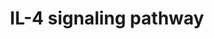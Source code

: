 ---
annotations:
- id: PW:0000512
  parent: signaling pathway
  type: Pathway Ontology
  value: Interleukin mediated signaling pathway
- id: PW:0000512
  parent: signaling pathway
  type: Pathway Ontology
  value: Interleukin mediated signaling pathway
- id: PW:0000912
  parent: signaling pathway
  type: Pathway Ontology
  value: interleukin-4 signaling pathway
- id: PW:0000912
  parent: signaling pathway
  type: Pathway Ontology
  value: interleukin-4 signaling pathway
authors:
- MaintBot
- Mkutmon
- Egonw
- Eweitz
- Khanspers
citedin: ''
communities: []
description: 'IL-4 is a glycoprotein which is composed of 129 amino acids and has
  a molecular weight of 20kDa. IL-4 and IL-13 are produced by CD4+ cells and exhibit
  significant functional overlap. Both these cytokines play a critical role in the
  promotion of allergic responses. IL-4 is primarily involved in promoting the differentiation
  and proliferation of T helper 2 (TH2) cells and the synthesis of immunoglobulin
  E (IgE). Apart from its role in allergic responses including asthma, IL-4 was also
  found to regulate retinal progenitor proliferation, rod photoreceptor differentiation,
  cholinergic and GABAergic amacrine differentiation and neuroprotection and survival.
  IL-4 was also found to have regulatory effects in a number of neurological diseases
  including Alzheimer''s disease, Multiple sclerosis, Experimental autoimmune encephelitis.
  It was also found to relieve inflammatory and neuropathic pain. IL-4 is capable
  of exerting its biological activities through interaction with two cell surface
  receptor complexes - Type I IL4 receptor and Type II IL4 Receptor. Both these receptor
  complexes comprise of a common IL4Rα (CD124) subunit, which is also the functional
  receptor chain. Type I IL-4 receptor is formed by the interaction of IL4Rα subunit
  with IL-2γc (CD132). Type II IL-4 receptor is formed by the interaction of IL-4Rα
  subunit with IL-13Rα. Interaction of IL-4 with its receptor results in receptor
  dimerization and activation. The Type I receptors activates JAK1 and 3, which are
  associated with the receptor subunits. The activated JAK phosphorylates tyrosine
  residues the cytoplasmic tails of the receptor which then serves as docking sites
  for a number of adaptor or signaling molecules including STAT6. Activated STAT6
  dimerizes, translocated to the nucleus and transcriptionally actives genes responsive
  to IL-4. Many of the key functions of IL4 allergic disorders, including TH2 cell
  differentiation, airway hyper responsiveness, mucus cell metaplasia and IgE synthesis
  are dependent on STAT6 activation. Other phosphorylated tyrosine residue bind to
  proteins with phospho-tyrosine binding (PTB) motifs including IRS proteins. This
  results in the phosphorylation of the IRS proteins, which can then potentially activate
  the PI3K/AKT cascade by binding to the p85 subunit of PI3K or the Ras/Raf/MEK/ERK
  cascade. The PI3K/AKT pathway is thought to mediate the growth and survival signals
  in multiple IL-4 responsive cell types including T- and B- lymphocytes and natural
  killer cells.   Please access this pathway at [NetSlim](http://www.netpath.org/netslim/IL_4_pathway.html)
  database.  If you use this pathway, please cite the following paper: Kandasamy,
  K., Mohan, S. S., Raju, R., Keerthikumar, S., Kumar, G. S. S., Venugopal, A. K.,
  Telikicherla, D., Navarro, J. D., Mathivanan, S., Pecquet, C., Gollapudi, S. K.,
  Tattikota, S. G., Mohan, S., Padhukasahasram, H., Subbannayya, Y., Goel, R., Jacob,
  H. K. C., Zhong, J., Sekhar, R., Nanjappa, V., Balakrishnan, L., Subbaiah, R., Ramachandra,
  Y. L., Rahiman, B. A., Prasad, T. S. K., Lin, J., Houtman, J. C. D., Desiderio,
  S., Renauld, J., Constantinescu, S. N., Ohara, O., Hirano, T., Kubo, M., Singh,
  S., Khatri, P., Draghici, S., Bader, G. D., Sander, C., Leonard, W. J. and Pandey,
  A. (2010). NetPath: A public resource of curated signal transduction pathways. <i>Genome
  Biology</i>. 11:R3.'
last-edited: 2025-03-04
ndex: null
organisms:
- Bos taurus
redirect_from:
- /index.php/Pathway:WP1055
- /instance/WP1055
- /instance/WP1055_r137513
revision: r137513
schema-jsonld:
- '@context': https://schema.org/
  '@id': https://wikipathways.github.io/pathways/WP1055.html
  '@type': Dataset
  creator:
    '@type': Organization
    name: WikiPathways
  description: 'IL-4 is a glycoprotein which is composed of 129 amino acids and has
    a molecular weight of 20kDa. IL-4 and IL-13 are produced by CD4+ cells and exhibit
    significant functional overlap. Both these cytokines play a critical role in the
    promotion of allergic responses. IL-4 is primarily involved in promoting the differentiation
    and proliferation of T helper 2 (TH2) cells and the synthesis of immunoglobulin
    E (IgE). Apart from its role in allergic responses including asthma, IL-4 was
    also found to regulate retinal progenitor proliferation, rod photoreceptor differentiation,
    cholinergic and GABAergic amacrine differentiation and neuroprotection and survival.
    IL-4 was also found to have regulatory effects in a number of neurological diseases
    including Alzheimer''s disease, Multiple sclerosis, Experimental autoimmune encephelitis.
    It was also found to relieve inflammatory and neuropathic pain. IL-4 is capable
    of exerting its biological activities through interaction with two cell surface
    receptor complexes - Type I IL4 receptor and Type II IL4 Receptor. Both these
    receptor complexes comprise of a common IL4Rα (CD124) subunit, which is also the
    functional receptor chain. Type I IL-4 receptor is formed by the interaction of
    IL4Rα subunit with IL-2γc (CD132). Type II IL-4 receptor is formed by the interaction
    of IL-4Rα subunit with IL-13Rα. Interaction of IL-4 with its receptor results
    in receptor dimerization and activation. The Type I receptors activates JAK1 and
    3, which are associated with the receptor subunits. The activated JAK phosphorylates
    tyrosine residues the cytoplasmic tails of the receptor which then serves as docking
    sites for a number of adaptor or signaling molecules including STAT6. Activated
    STAT6 dimerizes, translocated to the nucleus and transcriptionally actives genes
    responsive to IL-4. Many of the key functions of IL4 allergic disorders, including
    TH2 cell differentiation, airway hyper responsiveness, mucus cell metaplasia and
    IgE synthesis are dependent on STAT6 activation. Other phosphorylated tyrosine
    residue bind to proteins with phospho-tyrosine binding (PTB) motifs including
    IRS proteins. This results in the phosphorylation of the IRS proteins, which can
    then potentially activate the PI3K/AKT cascade by binding to the p85 subunit of
    PI3K or the Ras/Raf/MEK/ERK cascade. The PI3K/AKT pathway is thought to mediate
    the growth and survival signals in multiple IL-4 responsive cell types including
    T- and B- lymphocytes and natural killer cells.   Please access this pathway at
    [NetSlim](http://www.netpath.org/netslim/IL_4_pathway.html) database.  If you
    use this pathway, please cite the following paper: Kandasamy, K., Mohan, S. S.,
    Raju, R., Keerthikumar, S., Kumar, G. S. S., Venugopal, A. K., Telikicherla, D.,
    Navarro, J. D., Mathivanan, S., Pecquet, C., Gollapudi, S. K., Tattikota, S. G.,
    Mohan, S., Padhukasahasram, H., Subbannayya, Y., Goel, R., Jacob, H. K. C., Zhong,
    J., Sekhar, R., Nanjappa, V., Balakrishnan, L., Subbaiah, R., Ramachandra, Y.
    L., Rahiman, B. A., Prasad, T. S. K., Lin, J., Houtman, J. C. D., Desiderio, S.,
    Renauld, J., Constantinescu, S. N., Ohara, O., Hirano, T., Kubo, M., Singh, S.,
    Khatri, P., Draghici, S., Bader, G. D., Sander, C., Leonard, W. J. and Pandey,
    A. (2010). NetPath: A public resource of curated signal transduction pathways.
    <i>Genome Biology</i>. 11:R3.'
  keywords:
  - AKT1
  - ATF2
  - BAD
  - BIKBA
  - CBL
  - CHUK
  - DOK2
  - ELK1
  - EP300
  - FES
  - FLNA
  - FOS
  - GRB2
  - IKBKB
  - IL2RG
  - IL4
  - IL4R
  - INPP5D
  - IRS1
  - IRS2
  - JAK1
  - JAK2
  - JAK3
  - MAPK1
  - MAPK11
  - MAPK14
  - MAPK3
  - NFKB1
  - PIK3CA
  - PIK3CD
  - PIK3R1
  - PTPN11
  - PTPN6
  - RELA
  - RPS6KB1
  - SHC1
  - SOCS1
  - SOCS3
  - SOCS5
  - SOS1
  - STAT1
  - STAT3
  - STAT5A
  - STAT5B
  - STAT6
  - TYK2
  license: CC0
  name: IL-4 signaling pathway
seo: CreativeWork
title: IL-4 signaling pathway
wpid: WP1055
---